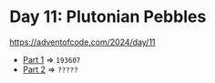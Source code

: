 # Day 11: Plutonian Pebbles
https://adventofcode.com/2024/day/11

* [Part 1](./puzzle1.py) => `193607`
* [Part 2](./puzzle2.py) => `?????`
